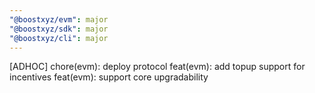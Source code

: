 ```yaml
---
"@boostxyz/evm": major
"@boostxyz/sdk": major
"@boostxyz/cli": major
---
```


[ADHOC] chore(evm): deploy protocol
feat(evm): add topup support for incentives
feat(evm): support core upgradability

